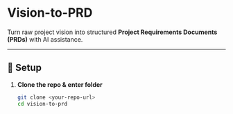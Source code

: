 # Vision-to-PRD

Turn raw project vision into structured **Project Requirements Documents (PRDs)** with AI assistance.

---

## 🚀 Setup

1. **Clone the repo & enter folder**
   ```bash
   git clone <your-repo-url>
   cd vision-to-prd
